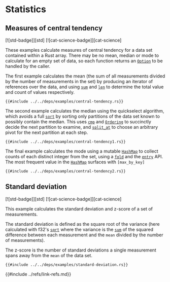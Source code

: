 # Statistics

## Measures of central tendency

[![std-badge]][std] [![cat-science-badge]][cat-science]

These examples calculate measures of central tendency for a data set contained within a Rust array. There may be no mean, median or mode to calculate for an empty set of data, so each function returns an [`Option`][Option] to be handled by the caller.

The first example calculates the mean (the sum of all measurements divided by the number of measurements in the set) by producing an iterator of references over the data, and using [`sum`][sum] and [`len`][len] to determine the total value and count of values respectively.

```rust,editable
{{#include ../../deps/examples/central-tendency.rs}}
```

The second example calculates the median using the quickselect algorithm, which avoids a full [`sort`][sort] by sorting only partitions of the data set known to possibly contain the median. This uses [`cmp`][cmp] and [`Ordering`][Ordering] to succinctly decide the next partition to examine, and [`split_at`][split_at] to choose an arbitrary pivot for the next partition at each step.

```rust,editable
{{#include ../../deps/examples/central-tendency1.rs}}
```

The final example calculates the  mode using a mutable [`HashMap`][HashMap] to collect counts of each distinct integer from the set, using a [`fold`][fold] and the [`entry`][entry] API. The most frequent value in the [`HashMap`][HashMap] surfaces with `[max_by_key]`

```rust,editable
{{#include ../../deps/examples/central-tendency2.rs}}
```

## Standard deviation

[![std-badge]][std] [![cat-science-badge]][cat-science]

This example calculates the standard deviation and z-score of a set of measurements.

The standard deviation is defined as the square root of the variance (here calculated with f32's [`sqrt`][sqrt] where the variance is the [`sum`][sum] of the squared difference between each measurement and the `mean` divided by the number of measurements).

The z-score is the number of standard deviations a single measurement spans away from the `mean` of the data set.

```rust,editable
{{#include ../../deps/examples/standard-deviation.rs}}
```

[sqrt]: https://doc.rust-lang.org/std/primitive.f32.html#method.sqrt
[sum]: https://doc.rust-lang.org/std/iter/trait.Iterator.html#method.sum
[mean]: mathematics/statistics/central-tendency.html
[Option]: https://doc.rust-lang.org/std/option/enum.Option.html
[len]: https://doc.rust-lang.org/std/primitive.slice.html#method.len
[sort]: https://doc.rust-lang.org/std/primitive.slice.html#method.sort
[cmp]: https://doc.rust-lang.org/std/cmp/trait.Ord.html#tymethod.cmp
[Ordering]: https://doc.rust-lang.org/std/cmp/enum.Ordering.html
[split_at]: https://doc.rust-lang.org/std/primitive.slice.html#method.split_at
[HashMap]: https://doc.rust-lang.org/std/collections/struct.HashMap.html
[fold]: https://doc.rust-lang.org/std/iter/trait.Iterator.html#method.fold
[entry]: https://doc.rust-lang.org/std/collections/hash_map/enum.Entry.html
[max_by_key]: https://doc.rust-lang.org/std/iter/trait.Iterator.html#method.max_by_key
{{#include ../refs/link-refs.md}}
